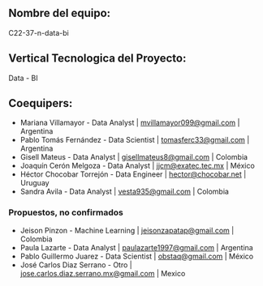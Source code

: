 ## Nombre del equipo: 

C22-37-n-data-bi

## Vertical Tecnologica del Proyecto: 

Data - BI

## Coequipers:
- Mariana Villamayor - Data Analyst | mvillamayor099@gmail.com | Argentina
- Pablo Tomás Fernández - Data Scientist | tomasferc33@gmail.com | Argentina
- Gisell Mateus - Data Analyst | gisellmateus8@gmail.com | Colombia
- Joaquín Cerón Melgoza - Data Analyst | jjcm@exatec.tec.mx | México
- Héctor Chocobar Torrejón - Data Engineer | hector@chocobar.net | Uruguay
- Sandra Avila - Data Analyst | vesta935@gmail.com | Colombia

### Propuestos, no confirmados
- Jeison Pinzon - Machine Learning | jeisonzapatap@gmail.com | Colombia
- Paula Lazarte - Data Analyst | paulazarte1997@gmail.com | Argentina
- Pablo Guillermo Juarez - Data Scientist | obstaq@gmail.com | México
- José Carlos Diaz Serrano - Otro | jose.carlos.diaz.serrano.mx@gmail.com | Mexico
